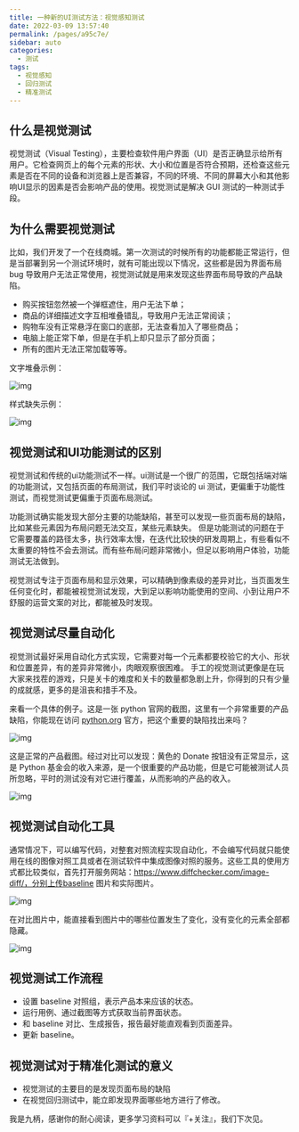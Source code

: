 ```yaml
---
title: 一种新的UI测试方法：视觉感知测试
date: 2022-03-09 13:57:40
permalink: /pages/a95c7e/
sidebar: auto
categories:
  - 测试
tags:
  - 视觉感知
  - 回归测试
  - 精准测试
---
```

## 什么是视觉测试



视觉测试（Visual Testing），主要检查软件用户界面（UI）是否正确显示给所有用户。它检查网页上的每个元素的形状、大小和位置是否符合预期，还检查这些元素是否在不同的设备和浏览器上是否兼容，不同的环境、不同的屏幕大小和其他影响UI显示的因素是否会影响产品的使用。视觉测试是解决 GUI 测试的一种测试手段。



## 为什么需要视觉测试



比如，我们开发了一个在线商城。第一次测试的时候所有的功能都能正常运行，但是当部署到另一个测试环境时，就有可能出现以下情况，这些都是因为界面布局 bug 导致用户无法正常使用，视觉测试就是用来发现这些界面布局导致的产品缺陷。



-  购买按钮忽然被一个弹框遮住，用户无法下单； 
-  商品的详细描述文字互相堆叠错乱，导致用户无法正常阅读； 
-  购物车没有正常悬浮在窗口的底部，无法查看加入了哪些商品； 
-  电脑上能正常下单，但是在手机上却只显示了部分页面； 
-  所有的图片无法正常加载等等。 



文字堆叠示例：



![img](https://api2.mubu.com/v3/document_image/eb4f8f6a-91ae-4143-a1df-f772dc7df50d-10908128.jpg)



样式缺失示例：



![img](https://api2.mubu.com/v3/document_image/50d0e367-0d76-42d9-8f73-65927656f896-10908128.jpg)



## 视觉测试和UI功能测试的区别



视觉测试和传统的ui功能测试不一样。ui测试是一个很广的范围，它既包括端对端的功能测试，又包括页面的布局测试，我们平时谈论的 ui 测试，更偏重于功能性测试，而视觉测试更偏重于页面布局测试。



功能测试确实能发现大部分主要的功能缺陷，甚至可以发现一些页面布局的缺陷，比如某些元素因为布局问题无法交互，某些元素缺失。 但是功能测试的问题在于它需要覆盖的路径太多，执行效率太慢，在迭代比较快的研发周期上，有些看似不太重要的特性不会去测试。而有些布局问题非常微小，但足以影响用户体验，功能测试无法做到。



视觉测试专注于页面布局和显示效果，可以精确到像素级的差异对比，当页面发生任何变化时，都能被视觉测试发现，大到足以影响功能使用的空间、小到让用户不舒服的运营文案的对比，都能被及时发现。



## 视觉测试尽量自动化



视觉测试最好采用自动化方式实现，它需要对每一个元素都要校验它的大小、形状和位置差异，有的差异非常微小，肉眼观察很困难。 手工的视觉测试更像是在玩大家来找茬的游戏，只是关卡的难度和关卡的数量都急剧上升，你得到的只有少量的成就感，更多的是沮丧和措手不及。



来看一个具体的例子。这是一张 python 官网的截图，这里有一个非常重要的产品缺陷，你能现在访问 [python.org](http://python.org) 官方，把这个重要的缺陷找出来吗？



![img](https://api2.mubu.com/v3/document_image/a65dab0c-9961-453f-95ca-a0bcfe23ff61-10908128.jpg)



这是正常的产品截图。经过对比可以发现：黄色的 Donate 按钮没有正常显示，这是 Python 基金会的收入来源，是一个很重要的产品功能，但是它可能被测试人员所忽略，平时的测试没有对它进行覆盖，从而影响的产品的收入。



![img](https://api2.mubu.com/v3/document_image/339ee17d-2b9a-45b2-8991-80976cf484cd-10908128.jpg)



## 视觉测试自动化工具



通常情况下，可以编写代码，对整套对照流程实现自动化，不会编写代码就只能使用在线的图像对照工具或者在测试软件中集成图像对照的服务。这些工具的使用方式都比较类似，首先打开服务网站：https://www.diffchecker.com/image-diff/，分别上传baseline 图片和实际图片。



![img](https://api2.mubu.com/v3/document_image/0db70c76-002c-467d-8abd-52dc01ecc72c-10908128.jpg)



在对比图片中，能直接看到图片中的哪些位置发生了变化，没有变化的元素全部都隐藏。



![img](https://api2.mubu.com/v3/document_image/238190a6-f80e-4dcc-9034-ef31d8fe4e77-10908128.jpg)



## 视觉测试工作流程



-  设置 baseline 对照组，表示产品本来应该的状态。 
-  运行用例、通过截图等方式获取当前界面状态。 
-  和 baseline 对比、生成报告，报告最好能直观看到页面差异。 
-  更新 baseline。 



## 视觉测试对于精准化测试的意义



-  视觉测试的主要目的是发现页面布局的缺陷 
-  在视觉回归测试中，能立即发现界面哪些地方进行了修改。



我是九柄，感谢你的耐心阅读，更多学习资料可以『+关注』，我们下次见。